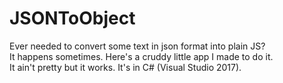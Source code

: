 # JSONToObject
Ever needed to convert some text in json format into plain JS?  
It happens sometimes.  Here's a cruddy little app I made to do it.  
It ain't pretty but it works.  It's in C# (Visual Studio 2017).
